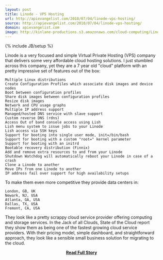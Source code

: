 ```yaml
---
layout: post
title: Linode - VPS Hosting
url: http://apievangelist.com/2010/07/04/linode-vps-hosting/
source: http://apievangelist.com/2010/07/04/linode-vps-hosting/
domain: apievangelist.com
image: http://kinlane-productions.s3.amazonaws.com/cloud-computing/Linode.PNG
---
```

{% include JB/setup %}<p>Linode is a very focused and simple Virtual Private Hosting (VPS) company that delivers some very affordable cloud hosting solutions.
I just stumbled across this company, yet they are a 7 year old "cloud" platform with an pretty impressive set of features out of the box:

	Multiple Linux distributions
	Create Configuration Profiles which associate disk images and device nodes
	Boot between configuration profiles
	Share disk images between configuration profiles
	Resize disk images
	Network and CPU usage graphs
	Multiple IP address support
	Managed/hosted DNS service with slave support
	Custom reverse DNS (rdns)
	Access Out of band console access using Lish
	Lish menu system to issue jobs to your Linode
	Lish access via SSH keys
	Support for booting into single user mode, init=/bin/bash
	Support for booting with a custom "root=" kernel parameter
	Support for booting with an initrd
	Bootable recovery distribution (Finnix)
	Add and remove extra resources to and from your Linode
	Shutdown Watchdog will automatically reboot your Linode in case of a crash
	Clone a Linode to another
	Move IPs from one Linode to another
	IP address fail over support for high availability setups

To make them even more competitive they provide data centers in:

	London, GB, UK
	Newark, NJ, USA
	Atlanta, GA, USA
	Dallas, TX, USA
	Fremont, CA, USA

They look like a pretty scrappy cloud service provider offering computing and storage services. In the Jack of all Clouds, State of the Cloud report they show them as being one of the fastest growing cloud service providers.
With their pricing model, simple dashboard, and straightforward approach, they look like a sensible small business solution for migrating to the cloud.</p>
<center><p><a href="http://apievangelist.com/2010/07/04/linode-vps-hosting/" style='padding:25px; font-sze:18px; font-weight: bold;'>Read Full Story</a></p></center>
